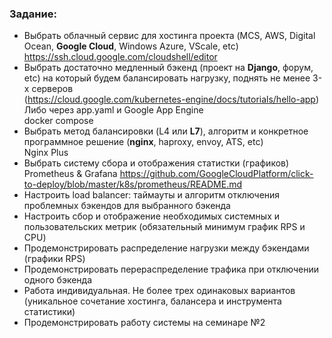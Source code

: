 ### Задание:
* Выбрать облачный сервис для хостинга проекта (MCS, AWS, Digital Ocean, **Google Cloud**, Windows Azure, VScale, etc)
<br/> https://ssh.cloud.google.com/cloudshell/editor
* Выбрать достаточно медленный бэкенд (проект на **Django**, форум, etc) на который будем балансировать нагрузку, поднять не менее 3-х серверов
<br/>(https://cloud.google.com/kubernetes-engine/docs/tutorials/hello-app)
<br/> Либо через app.yaml и Google App Engine
<br/>docker compose
* Выбрать метод балансировки (L4 или **L7**), алгоритм и конкретное программное решение (**nginx**, haproxy, envoy, ATS, etc)
<br/> Nginx Plus
* Выбрать систему сбора и отображения статистки (графиков)
<br/> Prometheus & Grafana https://github.com/GoogleCloudPlatform/click-to-deploy/blob/master/k8s/prometheus/README.md
* Настроить load balancer: таймауты и алгоритм отключения проблемных бэкендов для выбранного бэкенда
* Настроить сбор и отображение необходимых системных и пользовательских метрик (обязательный минимум график RPS и CPU)
* Продемонстрировать распределение нагрузки между бэкендами (графики RPS)
* Продемонстрировать перераспределение трафика при отключении одного бэкенда
* Работа индивидуальная. Не более трех одинаковых вариантов (уникальное сочетание хостинга, балансера и инструмента статистики)
* Продемонстрировать работу системы на семинаре №2
